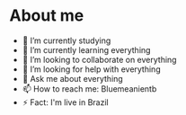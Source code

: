 # About me






- 🔭 I’m currently studying
- 🌱 I’m currently learning everything
- 👯 I’m looking to collaborate on everything
- 🤔 I’m looking for help with everything
- 💬 Ask me about everything
- 📫 How to reach me: Bluemeanientb
- ⚡ Fact: I'm live in Brazil
